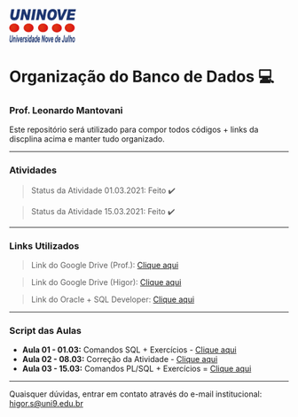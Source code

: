 <img src="https://github.com/HigorRoc/Uninove_2021.1/blob/main/Uninove-Logo.png" width="120" height="60">

# Organização do Banco de Dados :computer:
###  Prof. Leonardo Mantovani

Este repositório será utilizado para compor todos códigos + links da discplina acima e manter tudo organizado.

---

### Atividades
> Status da Atividade 01.03.2021: Feito :heavy_check_mark:

> Status da Atividade 15.03.2021: Feito :heavy_check_mark:

---

### Links Utilizados
> Link do Google Drive (Prof.): [Clique aqui](https://drive.google.com/drive/u/3/folders/1oSkEZATFsBiAnQhPbOzvzBSRAxfz2dX_)

> Link do Google Drive (Higor): [Clique aqui](https://drive.google.com/drive/folders/1e3O-IlCwIsS5-u1UhyTI-8LJNqs8opRj?usp=sharing)

> Link do Oracle + SQL Developer: [Clique aqui](https://drive.google.com/drive/u/3/folders/1_bo0HSkWXbUA88DxXIGfx2N-AvqkLMYO)

---

### Script das Aulas
- **Aula 01 - 01.03:** Comandos SQL + Exercícios - [Clique aqui](https://github.com/HigorRoc/Uninove_2021.1_BancoDados/tree/main/Aula%2001%20-%2001.03.2021)
- **Aula 02 - 08.03:** Correção da Atividade - [Clique aqui](https://github.com/HigorRoc/Uninove_2021.1_BancoDados/tree/main/Aula%2002%20-%2008.03.2021)
- **Aula 03 - 15.03:** Comandos PL/SQL + Exercícios = [Clique aqui](https://github.com/HigorRoc/Uninove_2021.1_BancoDados/blob/main/Aula%2003%20-%2015.03.2021/Script%2001%20-%20Cria%C3%A7%C3%A3o%20de%20Usu%C3%A1rio.sql)

---

Quaisquer dúvidas, entrar em contato através do e-mail institucional: 
higor.s@uni9.edu.br
